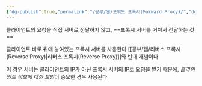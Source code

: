 ```yaml
---
{"dg-publish":true,"permalink":"/공부/웹/포워드 프록시(Forward Proxy)/","dgPassFrontmatter":true}
---
```



클라이언트의 요청을 직접 서버로 전달하지 않고, ==프록시 서버를 거쳐서 전달하는 것==

클라이언트 바로 뒤에 놓여있는 프록시 서버를 사용한다
[[공부/웹/리버스 프록시(Reverse Proxy)\|리버스 프록시(Reverse Proxy)]]와 반대 개념이다

이 경우 서버는 클라이언트의 IP가 아닌 프록시 서버의 IP로 요청을 받기 때문에, *클라이언트 정보에 대한 보안*이 중요한 경우 사용된다